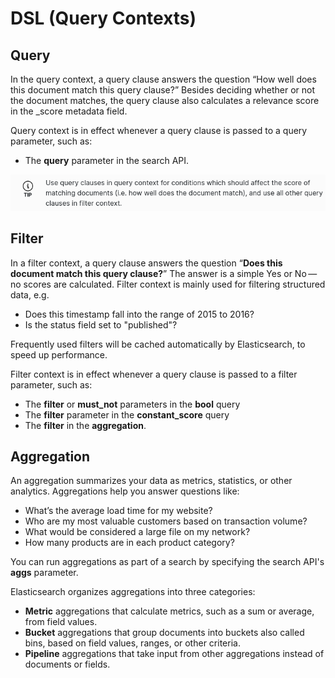 # DSL (Query Contexts)

## Query

In the query context, a query clause answers the question “How well does this document match this query clause?” Besides deciding whether or not the document matches, the query clause also calculates a relevance score in the \_score metadata field.

Query context is in effect whenever a query clause is passed to a query parameter, such as:

- The **query** parameter in the search API.

![](dsl_query_contexts/image1.png)

## Filter

In a filter context, a query clause answers the question “**Does this document match this query clause?**” The answer is a simple Yes or No — no scores are calculated. Filter context is mainly used for filtering structured data, e.g.

- Does this timestamp fall into the range of 2015 to 2016?
- Is the status field set to "published"?

Frequently used filters will be cached automatically by Elasticsearch, to speed up performance.

Filter context is in effect whenever a query clause is passed to a filter parameter, such as:

- The **filter** or **must\_not** parameters in the **bool** query
- The **filter** parameter in the **constant\_score** query
- The **filter** in the **aggregation**.

## Aggregation

An aggregation summarizes your data as metrics, statistics, or other analytics. Aggregations help you answer questions like:

- What’s the average load time for my website?
- Who are my most valuable customers based on transaction volume?
- What would be considered a large file on my network?
- How many products are in each product category?

You can run aggregations as part of a search by specifying the search API's **aggs** parameter.

Elasticsearch organizes aggregations into three categories:

- **Metric** aggregations that calculate metrics, such as a sum or average, from field values.
- **Bucket** aggregations that group documents into buckets also called bins, based on field values, ranges, or other criteria.
- **Pipeline** aggregations that take input from other aggregations instead of documents or fields.

